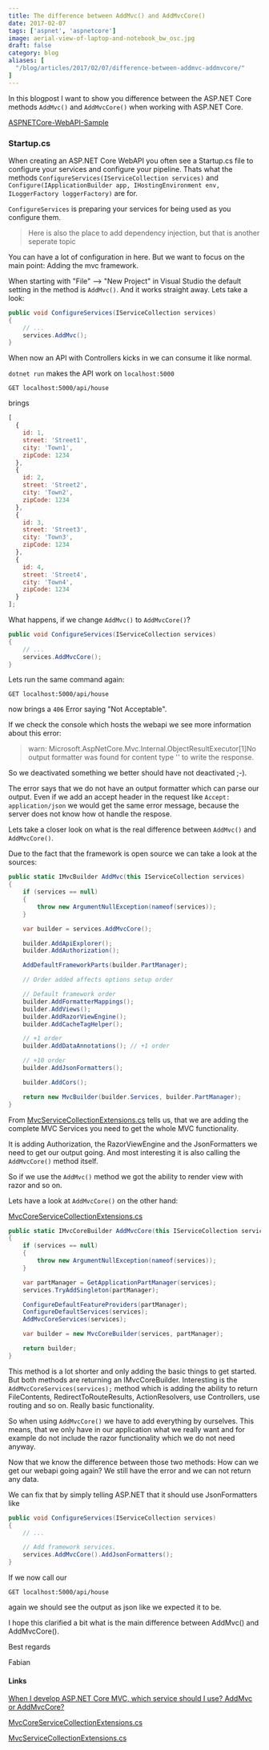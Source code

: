 ```yaml
---
title: The difference between AddMvc() and AddMvcCore()
date: 2017-02-07
tags: ['aspnet', 'aspnetcore']
image: aerial-view-of-laptop-and-notebook_bw_osc.jpg
draft: false
category: blog
aliases: [
  "/blog/articles/2017/02/07/difference-between-addmvc-addmvcore/"
]
---
```


In this blogpost I want to show you difference between the ASP.NET Core methods `AddMvc()` and `AddMvcCore()` when working with ASP.NET Core.

[ASPNETCore-WebAPI-Sample](https://github.com/FabianGosebrink/ASPNETCore-WebAPI-Sample)

### Startup.cs

When creating an ASP.NET Core WebAPI you often see a Startup.cs file to configure your services and configure your pipeline. Thats what the methods `ConfigureServices(IServiceCollection services)` and `Configure(IApplicationBuilder app, IHostingEnvironment env, ILoggerFactory loggerFactory)` are for.

`ConfigureServices` is preparing your services for being used as you configure them.

> Here is also the place to add dependency injection, but that is another seperate topic

You can have a lot of configuration in here. But we want to focus on the main point: Adding the mvc framework.

When starting with "File" --> "New Project" in Visual Studio the default setting in the method is `AddMvc()`. And it works straight away. Lets take a look:

```csharp
public void ConfigureServices(IServiceCollection services)
{
    // ...
    services.AddMvc();
}
```

When now an API with Controllers kicks in we can consume it like normal.

`dotnet run` makes the API work on `localhost:5000`

`GET localhost:5000/api/house`

brings

```javascript
[
  {
    id: 1,
    street: 'Street1',
    city: 'Town1',
    zipCode: 1234
  },
  {
    id: 2,
    street: 'Street2',
    city: 'Town2',
    zipCode: 1234
  },
  {
    id: 3,
    street: 'Street3',
    city: 'Town3',
    zipCode: 1234
  },
  {
    id: 4,
    street: 'Street4',
    city: 'Town4',
    zipCode: 1234
  }
];
```

What happens, if we change `AddMvc()` to `AddMvcCore()`?

```csharp
public void ConfigureServices(IServiceCollection services)
{
    // ...
    services.AddMvcCore();
}
```

Lets run the same command again:

`GET localhost:5000/api/house`

now brings a `406` Error saying "Not Acceptable".

If we check the console which hosts the webapi we see more information about this error:

> warn: Microsoft.AspNetCore.Mvc.Internal.ObjectResultExecutor[1]No output formatter was found for content type '' to write the response.

So we deactivated something we better should have not deactivated ;-).

The error says that we do not have an output formatter which can parse our output. Even if we add an accept header in the request like `Accept: application/json` we would get the same error message, because the server does not know how ot handle the respose.

Lets take a closer look on what is the real difference between `AddMvc()` and `AddMvcCore()`.

Due to the fact that the framework is open source we can take a look at the sources:

```csharp
public static IMvcBuilder AddMvc(this IServiceCollection services)
{
    if (services == null)
    {
        throw new ArgumentNullException(nameof(services));
    }

    var builder = services.AddMvcCore();

    builder.AddApiExplorer();
    builder.AddAuthorization();

    AddDefaultFrameworkParts(builder.PartManager);

    // Order added affects options setup order

    // Default framework order
    builder.AddFormatterMappings();
    builder.AddViews();
    builder.AddRazorViewEngine();
    builder.AddCacheTagHelper();

    // +1 order
    builder.AddDataAnnotations(); // +1 order

    // +10 order
    builder.AddJsonFormatters();

    builder.AddCors();

    return new MvcBuilder(builder.Services, builder.PartManager);
}
```

From [MvcServiceCollectionExtensions.cs](https://github.com/aspnet/Mvc/blob/dev/src/Microsoft.AspNetCore.Mvc/MvcServiceCollectionExtensions.cs#L25-L56) tells us, that we are adding the complete MVC Services you need to get the whole MVC functionality.

It is adding Authorization, the RazorViewEngine and the JsonFormatters we need to get our output going. And most interesting it is also calling the `AddMvcCore()` method itself.

So if we use the `AddMvc()` method we got the ability to render view with razor and so on.

Lets have a look at `AddMvcCore()` on the other hand:

[MvcCoreServiceCollectionExtensions.cs](https://github.com/aspnet/Mvc/blob/48546dbb28ee762014f49caf052dc9c8a01eec3a/src/Microsoft.AspNetCore.Mvc.Core/DependencyInjection/MvcCoreServiceCollectionExtensions.cs#L37-L54)

```csharp
public static IMvcCoreBuilder AddMvcCore(this IServiceCollection services)
{
    if (services == null)
    {
        throw new ArgumentNullException(nameof(services));
    }

    var partManager = GetApplicationPartManager(services);
    services.TryAddSingleton(partManager);

    ConfigureDefaultFeatureProviders(partManager);
    ConfigureDefaultServices(services);
    AddMvcCoreServices(services);

    var builder = new MvcCoreBuilder(services, partManager);

    return builder;
}
```

This method is a lot shorter and only adding the basic things to get started. But both methods are returning an IMvcCoreBuilder.
Interesting is the `AddMvcCoreServices(services);` method which is adding the ability to return FileContents, RedirectToRouteResults, ActionResolvers, use Controllers, use routing and so on. Really basic functionality.

So when using `AddMvcCore()` we have to add everything by ourselves. This means, that we only have in our application what we really want and for example do not include the razor functionality which we do not need anyway.

Now that we know the difference between those two methods: How can we get our webapi going again? We still have the error and we can not return any data.

We can fix that by simply telling ASP.NET that it should use JsonFormatters like

```csharp
public void ConfigureServices(IServiceCollection services)
{
	// ...

	// Add framework services.
	services.AddMvcCore().AddJsonFormatters();
}
```

If we now call our

`GET localhost:5000/api/house`

again we should see the output as json like we expected it to be.

I hope this clarified a bit what is the main difference between AddMvc() and AddMvcCore().

Best regards

Fabian

#### Links

[When I develop ASP.NET Core MVC, which service should I use? AddMvc or AddMvcCore?](http://stackoverflow.com/questions/40097229/when-i-develop-asp-net-core-mvc-which-service-should-i-use-addmvc-or-addmvccor)

[MvcCoreServiceCollectionExtensions.cs](https://github.com/aspnet/Mvc/blob/48546dbb28ee762014f49caf052dc9c8a01eec3a/src/Microsoft.AspNetCore.Mvc.Core/DependencyInjection/MvcCoreServiceCollectionExtensions.cs)

[MvcServiceCollectionExtensions.cs](https://github.com/aspnet/Mvc/blob/dev/src/Microsoft.AspNetCore.Mvc/MvcServiceCollectionExtensions.cs)
